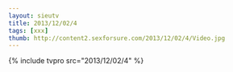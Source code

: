 ```yaml
--- 
layout: sieutv
title: 2013/12/02/4
tags: [xxx]
thumb: http://content2.sexforsure.com/2013/12/02/4/Video.jpg
---
```

{% include tvpro src="2013/12/02/4" %} 
